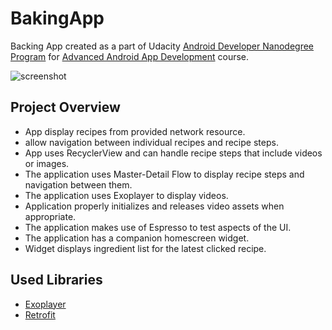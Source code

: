 
**BakingApp**
=============

Backing App created as a part of Udacity [Android Developer Nanodegree Program](https://www.udacity.com/course/android-developer-nanodegree-by-google--nd801) for [Advanced Android App Development](https://classroom.udacity.com/courses/ud855) course.


![screenshot](http://imgh.us/Untitled-1_484.jpg)

**Project Overview**
--------------------

 - App display recipes from provided network resource.
 - allow navigation between individual recipes and recipe steps.
 - 	App uses RecyclerView and can handle recipe steps that include videos or images.
 - The application uses Master-Detail Flow to display recipe steps and navigation between them.
 - The application uses Exoplayer to display videos.
 - Application properly initializes and releases video assets when appropriate.
 - The application makes use of Espresso to test aspects of the UI.
 - The application has a companion homescreen widget.
 - Widget displays ingredient list for the latest clicked recipe.

**Used Libraries**
--------------
 - [Exoplayer](https://github.com/google/ExoPlayer)
 - [Retrofit](https://github.com/square/retrofit)
 
